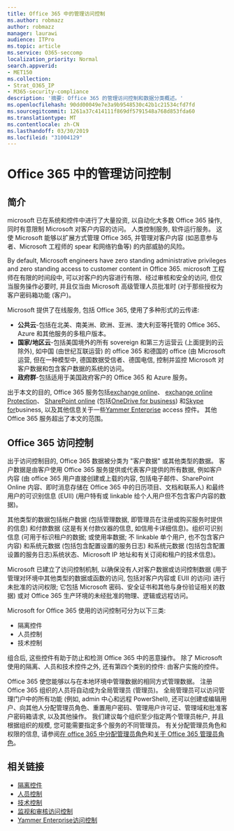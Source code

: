 ```yaml
---
title: Office 365 中的管理访问控制
ms.author: robmazz
author: robmazz
manager: laurawi
audience: ITPro
ms.topic: article
ms.service: O365-seccomp
localization_priority: Normal
search.appverid:
- MET150
ms.collection:
- Strat_O365_IP
- M365-security-compliance
description: '摘要: Office 365 的管理访问控制和数据分类概述。'
ms.openlocfilehash: 90dd00049e7e3a9b9548530c42b1c21534cfd7fd
ms.sourcegitcommit: 1261a37c414111f869df5791548a768d853fda60
ms.translationtype: MT
ms.contentlocale: zh-CN
ms.lasthandoff: 03/30/2019
ms.locfileid: "31004129"
---
```

# <a name="administrative-access-controls-in-office-365"></a>Office 365 中的管理访问控制 

## <a name="introduction"></a>简介
microsoft 已在系统和控件中进行了大量投资, 以自动化大多数 Office 365 操作, 同时有意限制 Microsoft 对客户内容的访问。 人类控制服务, 软件运行服务。 这使 Microsoft 能够以扩展方式管理 Office 365, 并管理对客户内容 (如恶意参与者、Microsoft 工程师的 spear 和网络钓鱼等) 的内部威胁的风险。

By default, Microsoft engineers have zero standing administrative privileges and zero standing access to customer content in Office 365. microsoft 工程师在有限的时间段中, 可以对客户的内容进行有限、经过审核和安全的访问, 但仅当服务操作必要时, 并且仅当由 Microsoft 高级管理人员批准时 (对于那些授权为客户密码箱功能 (客户)。

Microsoft 提供了在线服务, 包括 Office 365, 使用了多种形式的云传递:

- **公共云**-包括在北美、南美洲、欧洲、亚洲、澳大利亚等托管的 Office 365、Azure 和其他服务的多租户版本。
- **国家/地区云**-包括美国境外的所有 sovereign 和第三方运营云 (上面提到的云除外), 如中国 (由世纪互联运营) 的 office 365 和德国的 office (由 Microsoft 运营, 但在一种模型中, 德国数据受信者、德国电信, 控制并监控 Microsoft 对客户数据和包含客户数据的系统的访问。
- **政府群**-包括适用于美国政府客户的 Office 365 和 Azure 服务。

出于本文的目的, Office 365 服务包括[exchange online](https://docs.microsoft.com/Exchange/exchange-online)、 [exchange online Protection](https://docs.microsoft.com/Office365/SecurityCompliance/eop/exchange-online-protection-overview)、 [SharePoint online](https://docs.microsoft.com/sharepoint/sharepoint-online) (包括[OneDrive for business](https://docs.microsoft.com/OneDrive/onedrive)) 和[Skype for](https://docs.microsoft.com/SkypeForBusiness/skype-for-business-online)business, 以及其他信息关于一些[Yammer Enterprise](https://support.office.com/article/yammer-–-admin-help-e1464355-1f97-49ac-b2aa-dd320b179dbe?ui=en-US&rs=en-US&ad=US) access 控件。 其他 Office 365 服务超出了本文的范围。

## <a name="office-365-access-controls"></a>Office 365 访问控制
出于访问控制目的, Office 365 数据被分类为 "客户数据" 或其他类型的数据。 客户数据是由客户使用 Office 365 服务提供或代表客户提供的所有数据, 例如客户内容 (由 office 365 用户直接创建或上载的内容, 包括电子邮件、SharePoint Online 内容、即时消息存储在 Office 365 中的日历项目、文档和联系人) 和最终用户的可识别信息 (EUII) (用户特有或 linkable 给个人用户但不包含客户内容的数据)。 

其他类型的数据包括帐户数据 (包括管理数据, 即管理员在注册或购买服务时提供的信息) 和付款数据 (这是有关付款仪器的信息, 如信用卡详细信息)。组织可识别信息 (可用于标识租户的数据; 或使用率数据; 不 linkable 单个用户, 也不包含客户内容) 和系统元数据 (包括包含配置设置的服务日志) 和系统元数据 (包括包含配置设置的服务日志)系统状态、Microsoft IP 地址和有关订阅和租户的技术信息)。

Microsoft 已建立了访问控制机制, 以确保没有人对客户数据或访问控制数据 (用于管理对环境中其他类型的数据或函数的访问, 包括对客户内容或 EUII 的访问) 进行未批准的访问权限; 它包括 Microsoft 密码、安全证书和其他与身份验证相关的数据) 或对 Office 365 生产环境的未经批准的物理、逻辑或远程访问。

Microsoft for Office 365 使用的访问控制可分为以下三类:
- 隔离控件
- 人员控制
- 技术控制

组合后, 这些控件有助于防止和检测 Office 365 中的恶意操作。 除了 Microsoft 使用的隔离、人员和技术控件之外, 还有第四个类别的控件: 由客户实施的控件。

Office 365 使您能够以与在本地环境中管理数据的相同方式管理数据。 注册 Office 365 组织的人员将自动成为全局管理员 (管理员)。 全局管理员可以访问管理门户中的所有功能 (例如, admin 中心和远程 PowerShell), 还可以创建或编辑用户、向其他人分配管理员角色、重置用户密码、管理用户许可证、管理域和批准客户密码箱请求, 以及其他操作。 我们建议每个组织至少指定两个管理员帐户, 并且根据组织的规模, 您可能需要指定多个服务的不同管理员。 有关分配管理员角色和权限的信息, 请参阅[在 office 365 中分配管理员角色](https://support.office.com/article/Assigning-admin-roles-in-Office-365-eac4d046-1afd-4f1a-85fc-8219c79e1504)和[关于 Office 365 管理员角色](https://support.office.com/article/Permissions-in-Office-365-DA585EEA-F576-4F55-A1E0-87090B6AAA9D)。


## <a name="related-links"></a>相关链接

- [隔离控件](office-365-isolation-controls.md)
- [人员控制](office-365-personnel-controls.md)
- [技术控制](office-365-technology-controls.md)
- [监视和审核访问控制](office-365-monitoring-and-auditing-access-controls.md)
- [Yammer Enterprise访问控制](office-365-yammer-enterprise-access-controls.md)
